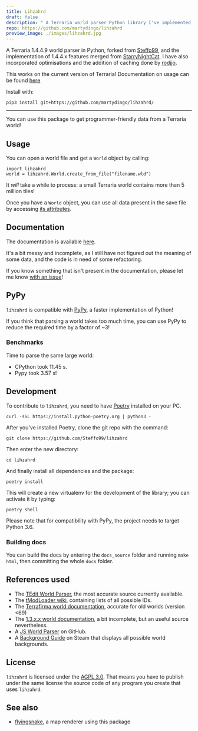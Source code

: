 ```yaml
---
title: Lihzahrd
draft: false
description: " A Terraria world parser Python library I've implemented support for Terraria 1.4.4.9."
repo: https://github.com/martydingo/lihzahrd
preview_image: ./images/lihzahrd.jpg
---
```

A Terraria 1.4.4.9 world parser in Python, forked from [Steffo99](https://github.com/Steffo99/lihzahrd), and the implementation of 1.4.4.x features merged from [StarryNightCat](https://github.com/StarryNightCat/lihzahrd). I have also incorporated optimisations and the addition of caching done by [rodjjo](https://github.com/Steffo99/lihzahrd/pull/6).

This works on the current version of Terraria! Documentation on usage can be found [here](https://gh.steffo.eu/lihzahrd/html/index.html)


Install with:
```
pip3 install git+https://github.com/martydingo/lihzahrd/
```
---

You can use this package to get programmer-friendly data from a Terraria world!


## Usage

You can open a world file and get a `World` object by calling:

```
import lihzahrd
world = lihzahrd.World.create_from_file("filename.wld")
```

It _will_ take a while to process: a small Terraria world contains more than 5 million tiles!

Once you have a `World` object, you can use all data present in the save file by accessing [its attributes](http://gh.steffo.eu/lihzahrd/html/world.html).

## Documentation

The documentation is available [here](https://gh.steffo.eu/lihzahrd/html/).

It's a bit messy and incomplete, as I still have not figured out the meaning of some data, and the code is in need of some refactoring.

If you know something that isn't present in the documentation, please let me know [with an issue](https://github.com/Steffo99/lihzahrd/issues/new)!

## PyPy

`lihzahrd` is compatible with [PyPy](https://www.pypy.org), a faster implementation of Python!

If you think that parsing a world takes too much time, you can use PyPy to reduce the required time by a factor of ~3!

### Benchmarks

Time to parse the same large world:

- CPython took 11.45 s.
- Pypy took 3.57 s!

## Development

To contribute to `lihzahrd`, you need to have [Poetry](https://poetry.eustace.io/) installed on your PC.

```
curl -sSL https://install.python-poetry.org | python3 -
```

After you've installed Poetry, clone the git repo with the command:

```
git clone https://github.com/Steffo99/lihzahrd
```

Then enter the new directory:

```
cd lihzahrd
```

And finally install all dependencies and the package:

```
poetry install
```

This will create a new virtualenv for the development of the library; you can activate it by typing:

```
poetry shell
```

Please note that for compatibility with PyPy, the project needs to target Python 3.6.

### Building docs

You can build the docs by entering the `docs_source` folder and running `make html`, then committing the whole `docs` folder.

## References used

- The [TEdit World Parser](https://github.com/TEdit/Terraria-Map-Editor/blob/master/TEditXna/Terraria/World.FileV2.cs), the most accurate source currently available.
- The [tModLoader wiki](https://github.com/tModLoader/tModLoader/wiki), containing lists of all possible IDs.
- The [Terrafirma world documentation](http://seancode.com/terrafirma/world.html), accurate for old worlds (version <69)
- The [1.3.x.x world documentation](http://ludwig.schafer.free.fr/), a bit incomplete, but an useful source nevertheless.
- A [JS World Parser](https://github.com/cokolele/terraria-world-parser/) on GitHub.
- A [Background Guide](https://steamcommunity.com/sharedfiles/filedetails/?id=841032800) on Steam that displays all possible world backgrounds.

## License

`lihzahrd` is licensed under the [AGPL 3.0](/LICENSE.txt).
That means you have to publish under the same license the source code of any program you create that uses `lihzahrd`.

## See also

- [flyingsnake](https://github.com/Steffo99/flyingsnake), a map renderer using this package
